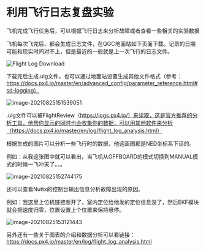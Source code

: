 # 利用飞行日志复盘实验

飞机完成飞行任务后，可以根据飞行日志来分析故障或者查看一些相关的实验数据



飞机每次飞完后，都会生成日志文件，在QGC地面站如下页面下载。记录的日期可能和现实时间对不上，但是最近的一般就是上一次飞行的日志文件。

![Flight Log Download](https://docs.px4.io/master/assets/img/log_download.68d62ffd.jpg)



下载完后生成.ulg文件，也可以通过地面站设置生成其他文件格式（参考：https://docs.px4.io/master/en/advanced_config/parameter_reference.html#sd-logging）

![image-20210825151539051](C:\Users\zzzzzjh\AppData\Roaming\Typora\typora-user-images\image-20210825151539051.png)



.ulg文件可以被FlightReview（https://logs.px4.io/）来读取，这是官方推荐的分析工具，他帮你显示的同时也会收集你的数据，可以用其他软件来分析（https://docs.px4.io/master/en/log/flight_log_analysis.html）



根据生成的图片可以分析一些飞行时的数据，他这画图都是NED坐标系下话的。



例如：从我这张图中就可以看出，当飞机从OFFBOARD的模式切换到MANUAL模式的时候一飞冲天了。。。



![image-20210825152744175](C:\Users\zzzzzjh\AppData\Roaming\Typora\typora-user-images\image-20210825152744175.png)





还可以查看Nuttx的控制台输出信息分析故障出现的原因。

例如：我这里上位机链接断开了，室内定位给他发的定位信息没了，然后EKF模块就会把速度归零，位置设置上个位置来保持悬停。

![image-20210825153121443](C:\Users\zzzzzjh\AppData\Roaming\Typora\typora-user-images\image-20210825153121443.png)

另外还有一些关于图表的介绍和数据分析可以看链接：https://docs.px4.io/master/en/log/flight_log_analysis.html

